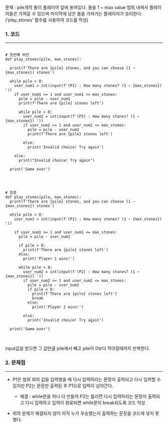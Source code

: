 문제 : pile개의 돌이 플레이어 앞에 놓여있다. 돌을 1 ~ max value 범위 내에서 플레이어들은 가져갈 수 있으며 마지막에 남은 돌을 가져가는 플레이어가 승리한다.   
('play_stones' 함수를 사용하여 코드를 작성)

### 1. 코드
***
<pre>
<code>
# 첫번째 버전
def play_stones(pile, max_stones):

  print(f'There are {pile} stones, and you can choose (1 ~ {max_stones}) stones')
  
  while pile > 0:
    user_num1 = int(input(f'(P1) : How many stones? (1 ~ {max_stones}) '))
    if user_num1 >= 1 and user_num1 <= max_stones:
      pile = pile - user_num1
      print(f'There are {pile} stones left')
      
      while pile > 0:
        user_num2 = int(input(f'(P2) : How many stones? (1 ~ {max_stones}) '))
        if user_num2 >= 1 and user_num2 <= max_stones:
          pile = pile - user_num2
          print(f'There are {pile} stones left')
          
        else:
          print('Invalid choice! Try again')
          
    else:
      print("Invalid choice! Try again")
      
  print('Game over')
  
</code>
</pre>

<pre>
<code>
# 최종
def play_stones(pile, max_stones):
  print(f'There are {pile} stones, and you can choose (1 ~ {max_stones}) stones')
  
  while pile > 0:
    user_num1 = int(input(f'(P1) : How many stones? (1 ~ {max_stones}) '))
    
    if user_num1 >= 1 and user_num1 <= max_stones:
      pile = pile - user_num1
      
      if pile > 0:
        print(f'There are {pile} stones left')
      else:
        print('Player 1 wins!')
      
      while pile > 0:
        user_num2 = int(input(f'(P2) : How many stones? (1 ~ {max_stones}) '))
        if user_num2 >= 1 and user_num2 <= max_stones:
          pile = pile - user_num2
          if pile > 0:
            print(f'There are {pile} stones left')
            break
          else:
            print('Player 2 wins!')
            
        else:
          print('Invalid choice! Try again')
          
  print('Game over')

</code>
</pre>

input값을 받으면 그 값만큼 pile에서 빼고 pile이 0보다 작아질때까지 반복한다.   

### 2. 문제점
***
- P1은 범위 외의 값을 입력했을 때 다시 입력하라는 문장이 출력되고 다시 입력할 수 있지만 P2는 문장만 출력된 후 P1으로 입력이 넘어간다.
  - 해결 : while문을 하나 더 만들어 P2는 틀리면 다시 입력하라는 문장이 출력되고 다시 입력하고 입력이 완료되면 while문이 break되도록 코드 작성
  
- 위의 문제가 해결되지 않아 아직 누가 우승했는지 출력하는 문장을 코드에 넣지 못했다.
